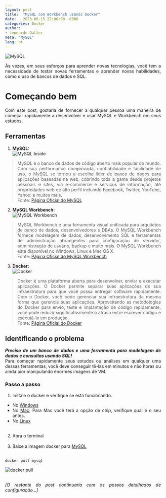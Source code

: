 ```yaml
---
layout: post
title:  "MySQL com Workbench usando Docker"
date:   2023-06-15 22:00:00 -0300
categories: Docker
author:
- Leonardo Galler
meta: "MySQL"
lang: pt
---
```

<div style="text-align: justify" markdown="1">

![MySQL](https://www.mysql.com/common/logos/logo-mysql-170x115.png "Leve e Poderoso!")

Às vezes, em seus esforços para aprender novas tecnologias, você tem a necessidade de testar novas ferramentas e aprender novas habilidades, como o uso de bancos de dados e SQL.

# Começando bem
Com este post, gostaria de fornecer a qualquer pessoa uma maneira de começar rapidamente a desenvolver e usar MySQL e Workbench em seus estudos.

## Ferramentas
1. **MySQL:**<br>
![MySQL Inside](https://www.mysql.com/common/logos/powered-by-mysql-125x64.png "Banco de dados leve")<br>
> MySQL é o banco de dados de código aberto mais popular do mundo. Com sua performance comprovada, confiabilidade e facilidade de uso, o MySQL se tornou a escolha líder de banco de dados para aplicações baseadas na web, cobrindo toda a gama desde projetos pessoais e sites, via e-commerce e serviços de informação, até propriedades web de alto perfil incluindo Facebook, Twitter, YouTube, Yahoo! e muitos mais.<br>
Fonte: [Página Oficial do MySQL](https://www.mysql.com/)

2. **MySQL Workbench:**<br>
![MySQL Workbench](https://www.mysql.com/common/images/products/MySQL_Workbench_Mainscreen_Windows.gif "Ferramenta de Dados")<br>
> MySQL Workbench é uma ferramenta visual unificada para arquitetos de banco de dados, desenvolvedores e DBAs. O MySQL Workbench fornece modelagem de dados, desenvolvimento SQL e ferramentas de administração abrangentes para configuração de servidor, administração de usuário, backup e muito mais. O MySQL Workbench está disponível no Windows, Linux e Mac OS X.<br>
Fonte: [Página Oficial do MySQL Workbench](https://www.mysql.com/products/workbench/)

3. **Docker:**<br>
![Docker](https://www.docker.com/wp-content/uploads/2022/03/horizontal-logo-monochromatic-white.png "Docker")<br>
> Docker é uma plataforma aberta para desenvolver, enviar e executar aplicações. O Docker permite separar suas aplicações de sua infraestrutura para que você possa entregar software rapidamente. Com o Docker, você pode gerenciar sua infraestrutura da mesma forma que gerencia suas aplicações. Aproveitando as metodologias do Docker para envio, teste e implantação de código rapidamente, você pode reduzir significativamente o atraso entre escrever código e executá-lo em produção.<br>
Fonte: [Página Oficial do Docker](https://docs.docker.com/get-started/overview/)

## Identificando o problema
**_Preciso de um banco de dados e uma ferramenta para modelagem de dados e consultas usando SQL!_**<br>
Para começar rapidamente seus estudos ou análises em qualquer uma dessas ferramentas, você deve conseguir tê-las em minutos e não horas ou ainda pior manipulando enormes imagens de VM.

### Passo a passo
1. Instale o docker e verifique se está funcionando.
  * No [Windows](https://docs.docker.com/desktop/install/windows-install/)
  * No [Mac](https://docs.docker.com/desktop/install/mac-install/); Para Mac você terá a opção de chip, verifique qual é o seu antes.
  * No [Linux](https://docs.docker.com/desktop/install/linux-install/)<br><br>

2. Abra o terminal<br><br>
3. Baixe a imagem docker para [MySQL](https://hub.docker.com/_/mysql/)<br><br>
~~~ shell
docker pull mysql 
~~~
![docker pull]({{site.url}}/images/docker-pull.png "Executado com Sucesso")<br><br>

*[O restante do post continuaria com os passos detalhados de configuração...]*</div> 